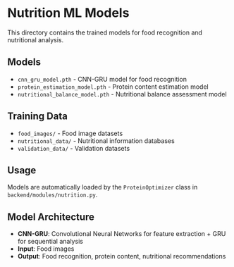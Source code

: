 # Nutrition ML Models

This directory contains the trained models for food recognition and nutritional analysis.

## Models

- `cnn_gru_model.pth` - CNN-GRU model for food recognition
- `protein_estimation_model.pth` - Protein content estimation model
- `nutritional_balance_model.pth` - Nutritional balance assessment model

## Training Data

- `food_images/` - Food image datasets
- `nutritional_data/` - Nutritional information databases
- `validation_data/` - Validation datasets

## Usage

Models are automatically loaded by the `ProteinOptimizer` class in `backend/modules/nutrition.py`.

## Model Architecture

- **CNN-GRU**: Convolutional Neural Networks for feature extraction + GRU for sequential analysis
- **Input**: Food images
- **Output**: Food recognition, protein content, nutritional recommendations 